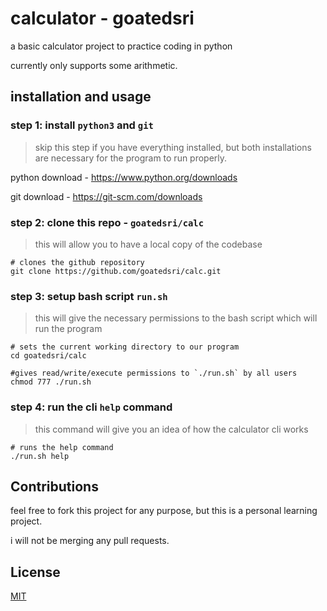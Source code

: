 # calculator - goatedsri

a basic calculator project to practice coding in python

currently only supports some arithmetic.

## installation and usage

### step 1: install `python3` and `git`
> skip this step if you have everything installed, but both installations are necessary for the program to run properly.

python download - https://www.python.org/downloads

git download - https://git-scm.com/downloads

### step 2: clone this repo - `goatedsri/calc`
> this will allow you to have a local copy of the codebase

```shell
# clones the github repository
git clone https://github.com/goatedsri/calc.git
```

### step 3: setup bash script `run.sh`
> this will give the necessary permissions to the bash script which will run the program

```shell
# sets the current working directory to our program
cd goatedsri/calc

#gives read/write/execute permissions to `./run.sh` by all users
chmod 777 ./run.sh
```

### step 4: run the cli `help` command
> this command will give you an idea of how the calculator cli works

```shell
# runs the help command
./run.sh help
```

## Contributions

feel free to fork this project for any purpose, but this is a personal learning project.

i will not be merging any pull requests.

## License
[MIT](./LICENSE)